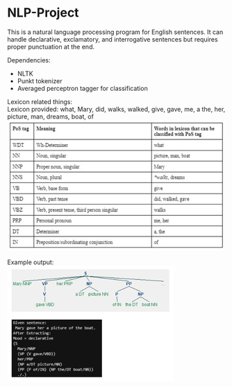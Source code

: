 # NLP-Project
This is a natural language processing program for English sentences. It can handle declarative, exclamatory, and interrogative sentences but requires proper punctuation at the end.

Dependencies: 
- NLTK
- Punkt tokenizer
- Averaged perceptron tagger for classification

Lexicon related things: <br>
Lexicon provided: what, Mary, did, walks, walked, give, gave, me, a the, her, picture, man, dreams, boat, of 
<img src="https://github.com/marissakremers/NLP-Project/blob/main/parts_of_speech_table.jpg">

Example output:
<br>
<img src="https://github.com/marissakremers/NLP-Project/blob/main/example_output.jpg">
